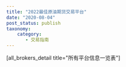 ```yaml
---
title: "2022最佳原油期货交易平台"
date: "2020-08-04"
post_status: publish
taxonomy:
    category: 
       - 交易指南
---
```


\[all\_brokers\_detail title="所有平台信息一览表"\]
